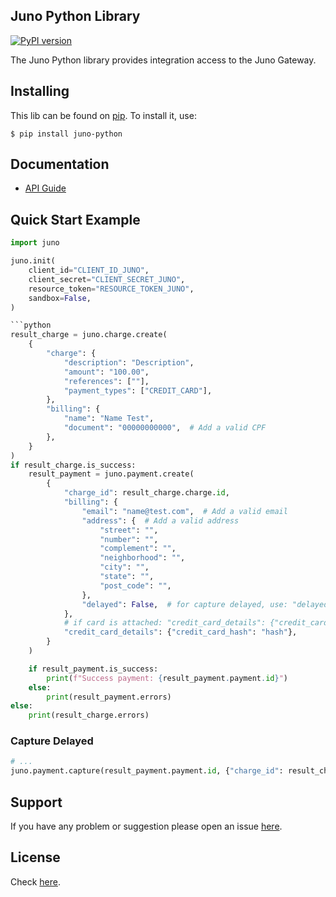 ## Juno Python Library
[![PyPI version](https://badge.fury.io/py/juno-python.svg)](https://badge.fury.io/py/juno-python)
<!-- [![Build status](https://travis-ci.org/mjr/juno-python.svg?branch=master)](https://secure.travis-ci.org/juno/juno-python) -->
<!-- [![Coverage](https://coveralls.io/repos/mjr/juno-python/badge.svg?branch=master&service=github)](https://coveralls.io/github/mjr/juno-python) -->

The Juno Python library provides integration access to the Juno Gateway.

## Installing

This lib can be found on [pip](https://pypi.python.org/pypi/juno-python). To install it, use:

```
$ pip install juno-python
```

## Documentation

* [API Guide](https://dev.juno.com.br/api/)

## Quick Start Example

```python
import juno

juno.init(
    client_id="CLIENT_ID_JUNO",
    client_secret="CLIENT_SECRET_JUNO",
    resource_token="RESOURCE_TOKEN_JUNO",
    sandbox=False,
)

```python
result_charge = juno.charge.create(
    {
        "charge": {
            "description": "Description",
            "amount": "100.00",
            "references": [""],
            "payment_types": ["CREDIT_CARD"],
        },
        "billing": {
            "name": "Name Test",
            "document": "00000000000",  # Add a valid CPF
        },
    }
)
if result_charge.is_success:
    result_payment = juno.payment.create(
        {
            "charge_id": result_charge.charge.id,
            "billing": {
                "email": "name@test.com",  # Add a valid email
                "address": {  # Add a valid address
                    "street": "",
                    "number": "",
                    "complement": "",
                    "neighborhood": "",
                    "city": "",
                    "state": "",
                    "post_code": "",
                },
                "delayed": False,  # for capture delayed, use: "delayed": True
            },
            # if card is attached: "credit_card_details": {"credit_card_id": "id"}
            "credit_card_details": {"credit_card_hash": "hash"},
        }
    )

    if result_payment.is_success:
        print(f"Success payment: {result_payment.payment.id}")
    else:
        print(result_payment.errors)
else:
    print(result_charge.errors)
```

### Capture Delayed
```python
# ...
juno.payment.capture(result_payment.payment.id, {"charge_id": result_charge.charge.id, "amount": "100.00"})
```

## Support
If you have any problem or suggestion please open an issue [here](https://github.com/mjr/juno-python/issues).

## License

Check [here](LICENSE).
